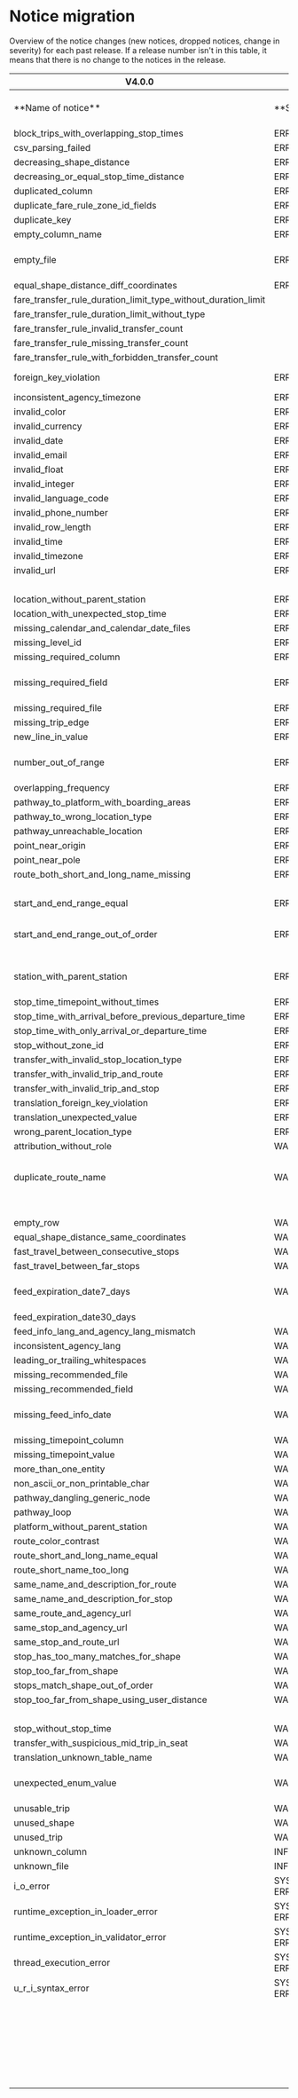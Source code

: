 # Notice migration

Overview of the notice changes (new notices, dropped notices, change in severity) for each past release. If a release number isn't in this table, it means that there is no change to the notices in the release.

| V4.0.0                                                        |                  | V3.0.1                                                |                  | V3.0.0                                                |                  | V2.0.0                                                |                  | V1.0.0                 |
| ------------------------------------------------------------- | ---------------- | ----------------------------------------------------- | ---------------- | ----------------------------------------------------- | ---------------- | ----------------------------------------------------- | ---------------- | ---------------------- |
| \*\*Name of notice\*\*                                        | \*\*Severity\*\* | \*\*Name of notice\*\*                                | \*\*Severity\*\* | \*\*Name of notice\*\*                                | \*\*Severity\*\* | \*\*Name of notice\*\*                                | \*\*Severity\*\* | \*\*Name of notice\*\* |
| block_trips_with_overlapping_stop_times                       | ERROR            | block_trips_with_overlapping_stop_times               | ERROR            | block_trips_with_overlapping_stop_times               | ERROR            | block_trips_with_overlapping_stop_times               | ERROR            | E054                   |
| csv_parsing_failed                                            | ERROR            | csv_parsing_failed                                    | ERROR            | csv_parsing_failed                                    | ERROR            | csv_parsing_failed                                    | ERROR            |                        |
| decreasing_shape_distance                                     | ERROR            | decreasing_shape_distance                             | ERROR            | decreasing_or_equal_Shape_distance_notice             | ERROR            | decreasing_or_equal_Shape_distance_notice             | ERROR            | E058                   |
| decreasing_or_equal_stop_time_distance                        | ERROR            | decreasing_or_equal_stop_time_distance                | ERROR            | decreasing_or_equal_stop_time_distance                | ERROR            | decreasing_or_equal_stop_time_distance                | ERROR            | E057                   |
| duplicated_column                                             | ERROR            | duplicated_column                                     | ERROR            | duplicated_column                                     | ERROR            | duplicated_column                                     | ERROR            |                        |
| duplicate_fare_rule_zone_id_fields                            | ERROR            | duplicate_fare_rule_zone_id_fields                    | ERROR            | duplicate_fare_rule_zone_id_fields                    | ERROR            | duplicate_fare_rule_zone_id_fields                    | ERROR            |                        |
| duplicate_key                                                 | ERROR            | duplicate_key                                         | ERROR            | duplicate_key                                         | ERROR            | duplicate_key                                         | ERROR            |                        |
| empty_column_name                                             | ERROR            | empty_column_name                                     | ERROR            | empty_column_name                                     | ERROR            |                                                       |                  |                        |
| empty_file                                                    | ERROR            | empty_file                                            | ERROR            | empty_file                                            | ERROR            | empty_file                                            | ERROR            | E047 and W012          |
| equal_shape_distance_diff_coordinates                         | ERROR            | equal_shape_distance_diff_coordinates                 | ERROR            |                                                       |                  |                                                       |                  |                        |
| fare_transfer_rule_duration_limit_type_without_duration_limit |                  |                                                       |                  |                                                       |                  |                                                       |                  |                        |
| fare_transfer_rule_duration_limit_without_type                |                  |                                                       |                  |                                                       |                  |                                                       |                  |                        |
| fare_transfer_rule_invalid_transfer_count                     |                  |                                                       |                  |                                                       |                  |                                                       |                  |                        |
| fare_transfer_rule_missing_transfer_count                     |                  |                                                       |                  |                                                       |                  |                                                       |                  |                        |
| fare_transfer_rule_with_forbidden_transfer_count              |                  |                                                       |                  |                                                       |                  |                                                       |                  |                        |
| foreign_key_violation                                         | ERROR            | foreign_key_violation                                 | ERROR            | foreign_key_violation                                 | ERROR            | foreign_key_violation                                 | ERROR            | E033 to E037           |
| inconsistent_agency_timezone                                  | ERROR            | inconsistent_agency_timezone                          | ERROR            | inconsistent_agency_timezone                          | ERROR            | inconsistent_agency_timezone                          | ERROR            | E030                   |
| invalid_color                                                 | ERROR            | invalid_color                                         | ERROR            | invalid_color                                         | ERROR            | invalid_color                                         | ERROR            | E014                   |
| invalid_currency                                              | ERROR            | invalid_currency                                      | ERROR            | invalid_currency                                      | ERROR            | invalid_currency                                      | ERROR            | E018                   |
| invalid_date                                                  | ERROR            | invalid_date                                          | ERROR            | invalid_date                                          | ERROR            | invalid_date                                          | ERROR            | E017                   |
| invalid_email                                                 | ERROR            | invalid_email                                         | ERROR            | invalid_email                                         | ERROR            | invalid_email                                         | ERROR            | E023                   |
| invalid_float                                                 | ERROR            | invalid_float                                         | ERROR            | invalid_float                                         | ERROR            | invalid_float                                         | ERROR            | E006                   |
| invalid_integer                                               | ERROR            | invalid_integer                                       | ERROR            | invalid_integer                                       | ERROR            | invalid_integer                                       | ERROR            | E005                   |
| invalid_language_code                                         | ERROR            | invalid_language_code                                 | ERROR            | invalid_language_code                                 | ERROR            | invalid_language_code                                 | ERROR            | E022                   |
| invalid_phone_number                                          | ERROR            | invalid_phone_number                                  | ERROR            | invalid_phone_number                                  | ERROR            | invalid_phone_number                                  | ERROR            |                        |
| invalid_row_length                                            | ERROR            | invalid_row_length                                    | ERROR            | invalid_row_length                                    | ERROR            | invalid_row_length                                    | ERROR            | E004                   |
| invalid_time                                                  | ERROR            | invalid_time                                          | ERROR            | invalid_time                                          | ERROR            | invalid_time                                          | ERROR            | E016                   |
| invalid_timezone                                              | ERROR            | invalid_timezone                                      | ERROR            | invalid_timezone                                      | ERROR            | invalid_timezone                                      | ERROR            | E013                   |
| invalid_url                                                   | ERROR            | invalid_url                                           | ERROR            | invalid_url                                           | ERROR            | invalid_url                                           | ERROR            | E012                   |
|                                                               |                  |                                                       |                  |                                                       |                  | leading_or_trailing_whitespaces                       | ERROR            |                        |
| location_without_parent_station                               | ERROR            | location_without_parent_station                       | ERROR            | location_without_parent_station                       | ERROR            | location_without_parent_station                       | ERROR            |                        |
| location_with_unexpected_stop_time                            | ERROR            | location_with_unexpected_stop_time                    | ERROR            | location_with_unexpected_stop_time                    | ERROR            |                                                       |                  |                        |
| missing_calendar_and_calendar_date_files                      | ERROR            | missing_calendar_and_calendar_date_files              | ERROR            | missing_calendar_and_calendar_date_files              | ERROR            | missing_calendar_and_calendar_date_files              | ERROR            | E056                   |
| missing_level_id                                              | ERROR            | missing_level_id                                      | ERROR            | missing_level_id                                      | ERROR            |                                                       |                  |                        |
| missing_required_column                                       | ERROR            | missing_required_column                               | ERROR            | missing_required_column                               | ERROR            | missing_required_column                               | ERROR            | E001                   |
| missing_required_field                                        | ERROR            | missing_required_field                                | ERROR            | missing_required_field                                | ERROR            | missing_required_field                                | ERROR            | E015 and E029          |
| missing_required_file                                         | ERROR            | missing_required_file                                 | ERROR            | missing_required_file                                 | ERROR            | missing_required_file                                 | ERROR            | E003                   |
| missing_trip_edge                                             | ERROR            | missing_trip_edge                                     | ERROR            | missing_trip_edge                                     | ERROR            | missing_trip_edge                                     | ERROR            | E044                   |
| new_line_in_value                                             | ERROR            | new_line_in_value                                     | ERROR            | new_line_in_value                                     | ERROR            | new_line_in_value                                     | ERROR            |                        |
| number_out_of_range                                           | ERROR            | number_out_of_range                                   | ERROR            | number_out_of_range                                   | ERROR            | number_out_of_range                                   | ERROR            | E010 and E011          |
| overlapping_frequency                                         | ERROR            | overlapping_frequency                                 | ERROR            | overlapping_frequency                                 | ERROR            | overlapping_frequency                                 | ERROR            | E053                   |
| pathway_to_platform_with_boarding_areas                       | ERROR            | pathway_to_platform_with_boarding_areas               | ERROR            | pathway_to_platform_with_boarding_areas               | ERROR            |                                                       |                  |                        |
| pathway_to_wrong_location_type                                | ERROR            | pathway_to_wrong_location_type                        | ERROR            | pathway_to_wrong_location_type                        | ERROR            |                                                       |                  |                        |
| pathway_unreachable_location                                  | ERROR            | pathway_unreachable_location                          | ERROR            | pathway_unreachable_location                          | ERROR            |                                                       |                  |                        |
| point_near_origin                                             | ERROR            | point_near_origin                                     | ERROR            | point_near_origin                                     | ERROR            | point_near_origin                                     | ERROR            |                        |
| point_near_pole                                               | ERROR            | point_near_pole                                       | ERROR            | point_near_pole                                       | ERROR            | point_near_pole                                       | ERROR            |                        |
| route_both_short_and_long_name_missing                        | ERROR            | route_both_short_and_long_name_missing                | ERROR            | route_both_short_and_long_name_missing                | ERROR            | route_both_short_and_long_name_missing                | ERROR            | E027                   |
|                                                               |                  |                                                       |                  |                                                       |                  | same_name_and_description_for_route                   | ERROR            | E024                   |
| start_and_end_range_equal                                     | ERROR            | start_and_end_range_equal                             | ERROR            | start_and_end_range_equal                             | ERROR            | start_and_end_range_equal                             | ERROR            | E032                   |
| start_and_end_range_out_of_order                              | ERROR            | start_and_end_range_out_of_order                      | ERROR            | start_and_end_range_out_of_order                      | ERROR            | start_and_end_range_out_of_order                      | ERROR            | E039, E045 and E048    |
| station_with_parent_station                                   | ERROR            | station_with_parent_station                           | ERROR            | station_with_parent_station                           | ERROR            | station_with_parent_station                           | ERROR            | E041 and E042          |
| stop_time_timepoint_without_times                             | ERROR            | stop_time_timepoint_without_times                     | ERROR            | stop_time_timepoint_without_times                     | ERROR            | stop_time_timepoint_without_times                     | WARNING          | E019                   |
| stop_time_with_arrival_before_previous_departure_time         | ERROR            | stop_time_with_arrival_before_previous_departure_time | ERROR            | stop_time_with_arrival_before_previous_departure_time | ERROR            | stop_time_with_arrival_before_previous_departure_time | ERROR            | E049                   |
| stop_time_with_only_arrival_or_departure_time                 | ERROR            | stop_time_with_only_arrival_or_departure_time         | ERROR            | stop_time_with_only_arrival_or_departure_time         | ERROR            | stop_time_with_only_arrival_or_departure_time         | ERROR            |                        |
| stop_without_zone_id                                          | ERROR            | stop_without_zone_id                                  | ERROR            | stop_without_zone_id                                  | ERROR            |                                                       |                  |                        |
| transfer_with_invalid_stop_location_type                      | ERROR            |                                                       |                  |                                                       |                  |                                                       |                  |                        |
| transfer_with_invalid_trip_and_route                          | ERROR            |                                                       |                  |                                                       |                  |                                                       |                  |                        |
| transfer_with_invalid_trip_and_stop                           | ERROR            |                                                       |                  |                                                       |                  |                                                       |                  |                        |
| translation_foreign_key_violation                             | ERROR            | translation_foreign_key_violation                     | ERROR            | translation_foreign_key_violation                     | ERROR            |                                                       |                  |                        |
| translation_unexpected_value                                  | ERROR            | translation_unexpected_value                          | ERROR            | translation_unexpected_value                          | ERROR            |                                                       |                  |                        |
| wrong_parent_location_type                                    | ERROR            | wrong_parent_location_type                            | ERROR            | wrong_parent_location_type                            | ERROR            | wrong_parent_location_type                            | ERROR            |                        |
| attribution_without_role                                      | WARNING          | attribution_without_role                              | WARNING          | attribution_without_role                              | WARNING          | attribution_without_role                              | WARNING          | E019                   |
| duplicate_route_name                                          | WARNING          | duplicate_route_name                                  | WARNING          | duplicate_route_name                                  | WARNING          | duplicate_route_name                                  | WARNING          | W014, W015 and W016    |
|                                                               |                  |                                                       |                  |                                                       |                  | empty_column_name                                     | WARNING          | E043                   |
| empty_row                                                     | WARNING          | empty_row                                             | WARNING          | empty_row                                             | WARNING          | empty_row                                             | WARNING          |                        |
| equal_shape_distance_same_coordinates                         | WARNING          | equal_shape_distance_same_coordinates                 | WARNING          |                                                       |                  |                                                       |                  |                        |
| fast_travel_between_consecutive_stops                         | WARNING          | fast_travel_between_consecutive_stops                 | WARNING          | fast_travel_between_consecutive_stops                 | WARNING          |                                                       |                  |                        |
| fast_travel_between_far_stops                                 | WARNING          | fast_travel_between_far_stops                         | WARNING          | fast_travel_between_far_stops                         | WARNING          |                                                       |                  |                        |
| feed_expiration_date7_days                                    | WARNING          | feed_expiration_date                                  | WARNING          | feed_expiration_date                                  | WARNING          | feed_expiration_date                                  | WARNING          | E040 and W009          |
| feed_expiration_date30_days                                   |                  |                                                       |                  |                                                       |                  |                                                       |                  |                        |
| feed_info_lang_and_agency_lang_mismatch                       | WARNING          | feed_info_lang_and_agency_lang_mismatch               | WARNING          | feed_info_lang_and_agency_lang_mismatch               | WARNING          | feed_info_lang_and_agency_lang_mismatch               | WARNING          | E055                   |
| inconsistent_agency_lang                                      | WARNING          | inconsistent_agency_lang                              | WARNING          | inconsistent_agency_lang                              | WARNING          | inconsistent_agency_lang                              | WARNING          |                        |
| leading_or_trailing_whitespaces                               | WARNING          | leading_or_trailing_whitespaces                       | WARNING          | leading_or_trailing_whitespaces                       | WARNING          |                                                       |                  |                        |
| missing_recommended_file                                      | WARNING          |                                                       |                  |                                                       |                  |                                                       |                  |                        |
| missing_recommended_field                                     | WARNING          |                                                       |                  |                                                       |                  |                                                       |                  |                        |
| missing_feed_info_date                                        | WARNING          | missing_feed_info_date                                | WARNING          | missing_feed_info_date                                | WARNING          | missing_feed_info_date                                | WARNING          | W010 and W011          |
| missing_timepoint_column                                      | WARNING          | missing_timepoint_column                              | WARNING          | missing_timepoint_column                              | WARNING          |                                                       |                  |                        |
| missing_timepoint_value                                       | WARNING          | missing_timepoint_value                               | WARNING          | missing_timepoint_value                               | WARNING          |                                                       |                  |                        |
| more_than_one_entity                                          | WARNING          | more_than_one_entity                                  | WARNING          | more_than_one_entity                                  | WARNING          | more_than_one_entity                                  | WARNING          | E020                   |
| non_ascii_or_non_printable_char                               | WARNING          | non_ascii_or_non_printable_char                       | WARNING          | non_ascii_or_non_printable_char                       | WARNING          | non_ascii_or_non_printable_char                       | WARNING          | W003                   |
| pathway_dangling_generic_node                                 | WARNING          | pathway_dangling_generic_node                         | WARNING          | pathway_dangling_generic_node                         | WARNING          |                                                       |                  |                        |
| pathway_loop                                                  | WARNING          | pathway_loop                                          | WARNING          | pathway_loop                                          | WARNING          |                                                       |                  |                        |
| platform_without_parent_station                               | WARNING          | platform_without_parent_station                       | WARNING          | platform_without_parent_station                       | WARNING          | platform_without_parent_station                       | WARNING          |                        |
| route_color_contrast                                          | WARNING          | route_color_contrast                                  | WARNING          | route_color_contrast                                  | WARNING          | route_color_contrast                                  | WARNING          | E025                   |
| route_short_and_long_name_equal                               | WARNING          | route_short_and_long_name_equal                       | WARNING          | route_short_and_long_name_equal                       | WARNING          | route_short_and_long_name_equal                       | WARNING          | E028                   |
| route_short_name_too_long                                     | WARNING          | route_short_name_too_long                             | WARNING          | route_short_name_too_long                             | WARNING          | route_short_name_too_long                             | WARNING          | W005                   |
| same_name_and_description_for_route                           | WARNING          | same_name_and_description_for_route                   | WARNING          | same_name_and_description_for_route                   | WARNING          |                                                       |                  |                        |
| same_name_and_description_for_stop                            | WARNING          | same_name_and_description_for_stop                    | WARNING          | same_name_and_description_for_stop                    | WARNING          |                                                       |                  |                        |
| same_route_and_agency_url                                     | WARNING          | same_route_and_agency_url                             | WARNING          | same_route_and_agency_url                             | WARNING          |                                                       |                  |                        |
| same_stop_and_agency_url                                      | WARNING          | same_stop_and_agency_url                              | WARNING          | same_stop_and_agency_url                              | WARNING          |                                                       |                  |                        |
| same_stop_and_route_url                                       | WARNING          | same_stop_and_route_url                               | WARNING          | same_stop_and_route_url                               | WARNING          |                                                       |                  |                        |
| stop_has_too_many_matches_for_shape                           | WARNING          | stop_has_too_many_matches_for_shape                   | WARNING          | stop_has_too_many_matches_for_shape                   | WARNING          |                                                       |                  |                        |
| stop_too_far_from_shape                                       | WARNING          | stop_too_far_from_shape                               | WARNING          | stop_too_far_from_shape                               | WARNING          | stop_too_far_from_shape                               | WARNING          | E052                   |
| stops_match_shape_out_of_order                                | WARNING          | stops_match_shape_out_of_order                        | WARNING          | stops_match_shape_out_of_order                        | WARNING          |                                                       | WARNING          |                        |
| stop_too_far_from_shape_using_user_distance                   | WARNING          | stop_too_far_from_shape_using_user_distance           | WARNING          | stop_too_far_from_shape_using_user_distance           | WARNING          |                                                       |                  |                        |
|                                                               |                  |                                                       |                  |                                                       |                  | too_fast_travel                                       | WARNING          | E046                   |
| stop_without_stop_time                                        | WARNING          | stop_without_stop_time                                | WARNING          | stop_without_stop_time                                | WARNING          |                                                       |                  |                        |
| transfer_with_suspicious_mid_trip_in_seat                     | WARNING          |                                                       |                  |                                                       |                  |                                                       |                  |                        |
| translation_unknown_table_name                                | WARNING          | translation_unknown_table_name                        | WARNING          | translation_unknown_table_name                        | WARNING          |                                                       |                  |                        |
| unexpected_enum_value                                         | WARNING          | unexpected_enum_value                                 | WARNING          | unexpected_enum_value                                 | WARNING          | unexpected_enum_value                                 | WARNING          | E021 and E026          |
| unusable_trip                                                 | WARNING          | unusable_trip                                         | WARNING          | unusable_trip                                         | WARNING          | unusable_trip                                         | WARNING          | E051                   |
| unused_shape                                                  | WARNING          | unused_shape                                          | WARNING          | unused_shape                                          | WARNING          | unused_shape                                          | WARNING          | E038                   |
| unused_trip                                                   | WARNING          | unused_trip                                           | WARNING          | unused_trip                                           | WARNING          | unused_trip                                           | WARNING          |                        |
| unknown_column                                                | INFO             | unknown_column                                        | INFO             | unknown_column                                        | INFO             | unknown_column                                        | INFO             | W002                   |
| unknown_file                                                  | INFO             | unknown_file                                          | INFO             | unknown_file                                          | INFO             | unknown_file                                          | INFO             | W004                   |
| i_o_error                                                     | SYSTEM ERROR     | i_o_error                                             | SYSTEM ERROR     | i_o_error                                             | SYSTEM ERROR     | i_o_error                                             | SYSTEM ERROR     | E008                   |
| runtime_exception_in_loader_error                             | SYSTEM ERROR     | runtime_exception_in_loader_error                     | SYSTEM ERROR     | runtime_exception_in_loader_error                     | SYSTEM ERROR     | runtime_exception_in_loader_error                     | SYSTEM ERROR     | E060                   |
| runtime_exception_in_validator_error                          | SYSTEM ERROR     | runtime_exception_in_validator_error                  | SYSTEM ERROR     | runtime_exception_in_validator_error                  | SYSTEM ERROR     | runtime_exception_in_validator_error                  | SYSTEM ERROR     | E061                   |
| thread_execution_error                                        | SYSTEM ERROR     | thread_execution_error                                | SYSTEM ERROR     | thread_execution_error                                | SYSTEM ERROR     |                                                       |                  |                        |
| u_r_i_syntax_error                                            | SYSTEM ERROR     | u_r_i_syntax_error                                    | SYSTEM ERROR     | u_r_i_syntax_error                                    | SYSTEM ERROR     | u_r_i_syntax_error                                    | SYSTEM ERROR     | E007                   |
|                                                               |                  |                                                       |                  |                                                       |                  | dropped notice                                        |                  | W006                   |
|                                                               |                  |                                                       |                  |                                                       |                  | dropped notice                                        |                  | W007                   |
|                                                               |                  |                                                       |                  |                                                       |                  | dropped notice                                        |                  | W008                   |
|                                                               |                  |                                                       |                  |                                                       |                  | dropped notice                                        |                  | W001                   |
|                                                               |                  |                                                       |                  |                                                       |                  | dropped notice                                        |                  | E059                   |
|                                                               |                  |                                                       |                  |                                                       |                  | dropped notice                                        |                  | E031                   |
